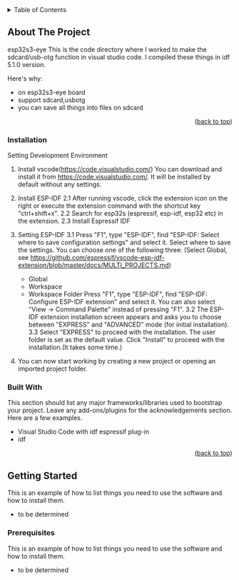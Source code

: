 
<!-- TABLE OF CONTENTS -->
<details>
  <summary>Table of Contents</summary>
  <ol>
    <li>
      <a href="#about-the-project">About The Project</a>
      <ul>
        <li><a href="#built-with">Built With</a></li>
      </ul>
    </li>
    <li>
      <a href="#getting-started">Getting Started</a>
      <ul>
        <li><a href="#prerequisites">Prerequisites</a></li>
        <li><a href="#installation">Installation</a></li>
      </ul>
    </li>
    <li><a href="#usage">Usage</a></li>
    <li><a href="#roadmap">Roadmap</a></li>
    <li><a href="#contributing">Contributing</a></li>
    <li><a href="#license">License</a></li>
    <li><a href="#contact">Contact</a></li>
    <li><a href="#acknowledgments">Acknowledgments</a></li>
  </ol>
</details>

<!-- ABOUT THE PROJECT -->
## About The Project

esp32s3-eye
This is the code directory where I worked to make the sdcard/usb-otg function in visual studio code.
I compiled these things in idf 5.1.0 version.

Here's why:
* on esp32s3-eye board
* support sdcard,usbotg
* you can save all things into files on sdcard

<p align="right">(<a href="#readme-top">back to top</a>)</p>

### Installation

Setting Development Environment

1. Install vscode(https://code.visualstudio.com/)
You can download and install it from https://code.visualstudio.com/. It will be installed by default without any settings.

2. Install ESP-IDF
2.1 After running vscode, click the extension icon on the right or execute the extension command with the shortcut key "ctrl+shift+x".
2.2 Search for esp32s (espressif, esp-idf, esp32 etc) in the extension.
2.3 Install Espressif IDF

3. Setting ESP-IDF
3.1 Press "F1", type "ESP-IDF", find "ESP-IDF: Select where to save configuration settings" and select it. Select where to save the settings.
   You can choose one of the following three: (Select Global, see https://github.com/espressif/vscode-esp-idf-extension/blob/master/docs/MULTI_PROJECTS.md)
   - Global
   - Workspace
   - Workspace Folder
   Press "F1", type "ESP-IDF", find "ESP-IDF: Configure ESP-IDF extension" and select it. You can also select "View -> Command Palette" instead of pressing "F1".
3.2 The ESP-IDF extension installation screen appears and asks you to choose between "EXPRESS" and "ADVANCED" mode (for initial installation).
3.3 Select "EXPRESS" to proceed with the installation.
The user folder is set as the default value. Click "Install" to proceed with the installation.(It takes some time.)

4. You can now start working by creating a new project or opening an imported project folder.
  
### Built With

This section should list any major frameworks/libraries used to bootstrap your project. Leave any add-ons/plugins for the acknowledgements section. Here are a few examples.

* Visual Studio Code with idf espressif plug-in
* idf 

<p align="right">(<a href="#readme-top">back to top</a>)</p>

<!-- GETTING STARTED -->
## Getting Started

This is an example of how to list things you need to use the software and how to install them.
* to be determined

### Prerequisites

This is an example of how to list things you need to use the software and how to install them.
* to be determined
  


